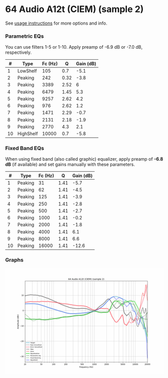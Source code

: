 # 64 Audio A12t (CIEM) (sample 2)
See [usage instructions](https://github.com/jaakkopasanen/AutoEq#usage) for more options and info.

### Parametric EQs
You can use filters 1-5 or 1-10. Apply preamp of -6.9 dB or -7.0 dB, respectively.

|   # | Type      |   Fc (Hz) |    Q |   Gain (dB) |
|-----|-----------|-----------|------|-------------|
|   1 | LowShelf  |       105 | 0.7  |        -5.1 |
|   2 | Peaking   |       242 | 0.32 |        -3.8 |
|   3 | Peaking   |      3389 | 2.52 |         6   |
|   4 | Peaking   |      6479 | 1.45 |         5.3 |
|   5 | Peaking   |      9257 | 2.62 |         4.2 |
|   6 | Peaking   |       976 | 2.62 |         1.2 |
|   7 | Peaking   |      1471 | 2.29 |        -0.7 |
|   8 | Peaking   |      2131 | 2.18 |        -1.9 |
|   9 | Peaking   |      2770 | 4.3  |         2.1 |
|  10 | HighShelf |     10000 | 0.7  |        -5.8 |

### Fixed Band EQs
When using fixed band (also called graphic) equalizer, apply preamp of **-6.8 dB** (if available) and set gains manually with these parameters.

|   # | Type    |   Fc (Hz) |    Q |   Gain (dB) |
|-----|---------|-----------|------|-------------|
|   1 | Peaking |        31 | 1.41 |        -5.7 |
|   2 | Peaking |        62 | 1.41 |        -4.5 |
|   3 | Peaking |       125 | 1.41 |        -3.9 |
|   4 | Peaking |       250 | 1.41 |        -2.8 |
|   5 | Peaking |       500 | 1.41 |        -2.7 |
|   6 | Peaking |      1000 | 1.41 |        -0.2 |
|   7 | Peaking |      2000 | 1.41 |        -1.8 |
|   8 | Peaking |      4000 | 1.41 |         6.1 |
|   9 | Peaking |      8000 | 1.41 |         6.6 |
|  10 | Peaking |     16000 | 1.41 |       -12.6 |

### Graphs
![](./64%20Audio%20A12t%20(CIEM)%20(sample%202).png)
